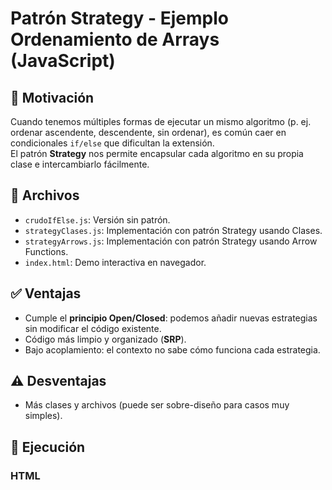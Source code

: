 # Patrón Strategy - Ejemplo Ordenamiento de Arrays (JavaScript)

## 🎯 Motivación

Cuando tenemos múltiples formas de ejecutar un mismo algoritmo (p. ej. ordenar ascendente, descendente, sin ordenar), es común caer en condicionales `if/else` que dificultan la extensión.  
El patrón **Strategy** nos permite encapsular cada algoritmo en su propia clase e intercambiarlo fácilmente.

## 📂 Archivos

- `crudoIfElse.js`: Versión sin patrón.
- `strategyClases.js`: Implementación con patrón Strategy usando Clases.
- `strategyArrows.js`: Implementación con patrón Strategy usando Arrow Functions.
- `index.html`: Demo interactiva en navegador.

## ✅ Ventajas

- Cumple el **principio Open/Closed**: podemos añadir nuevas estrategias sin modificar el código existente.
- Código más limpio y organizado (**SRP**).
- Bajo acoplamiento: el contexto no sabe cómo funciona cada estrategia.

## ⚠️ Desventajas

- Más clases y archivos (puede ser sobre-diseño para casos muy simples).

## 🚀 Ejecución

### HTML
